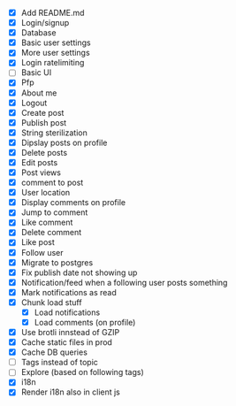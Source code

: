 - [x] Add README.md
- [x] Login/signup
- [x] Database
- [x] Basic user settings
- [x] More user settings
- [x] Login ratelimiting
- [ ] Basic UI
- [x] Pfp
- [x] About me
- [x] Logout
- [x] Create post
- [x] Publish post
- [x] String sterilization
- [x] Dipslay posts on profile
- [x] Delete posts
- [x] Edit posts
- [x] Post views
- [x] comment to post
- [x] User location
- [x] Display comments on profile
- [x] Jump to comment
- [x] Like comment
- [x] Delete comment
- [x] Like post
- [x] Follow user
- [x] Migrate to postgres
- [x] Fix publish date not showing up
- [x] Notification/feed when a following user posts something
- [x] Mark notifications as read
- [x] Chunk load stuff
  - [x] Load notifications
  - [x] Load comments (on profile)
- [x] Use brotli innstead of GZIP
- [x] Cache static files in prod
- [x] Cache DB queries
- [ ] Tags instead of topic
- [ ] Explore (based on following tags)
- [x] i18n
- [x] Render i18n also in client js